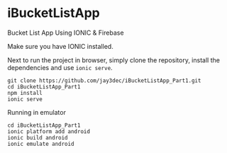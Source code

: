 # iBucketListApp

Bucket List App Using IONIC &amp; Firebase

Make sure you have IONIC installed.

Next to run the project in browser, simply clone the repository, install the dependencies and use `ionic serve`.

```
git clone https://github.com/jay3dec/iBucketListApp_Part1.git
cd iBucketListApp_Part1
npm install
ionic serve
```

Running in emulator 

```
cd iBucketListApp_Part1
ionic platform add android
ionic build android
ionic emulate android
```
